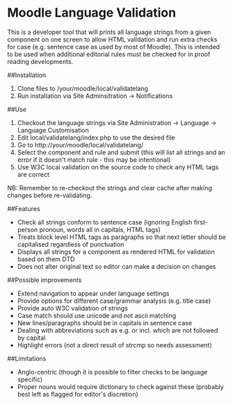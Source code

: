 Moodle Language Validation
=========================

This is a developer tool that will prints all language strings from a given component on one screen to allow HTML validation and run extra checks for case (e.g. sentence case as used by most of Moodle). This is intended to be used when additional editorial rules must be checked for in proof reading developments.

##Installation

1. Clone files to /your/moodle/local/validatelang
2. Run installation via Site Adminsitration -> Notifications

##Use

1. Checkout the language strings via Site Administration -> Language -> Language Customisation
2. Edit local/validatelang/index.php to use the desired file
3. Go to http://your/moodle/local/validatelang/
4. Select the component and rule and submit (this will list all strings and an error if it doesn't match rule - this may be intentional)
5. Use W3C local validation on the source code to check any HTML tags are correct

NB: Remember to re-checkout the strings and clear cache after making changes before re-validating.

##Features

* Check all strings conform to sentence case (ignoring English first-person pronoun, words all in capitals, HTML tags)
* Treats block level HTML tags as paragraphs so that next letter should be capitalised regardless of punctuation
* Displays all strings for a component as rendered HTML for validation based on them DTD
* Does not alter original text so editor can make a decision on changes

##Possible improvements

* Extend navigation to appear under language settings
* Provide options for different case/grammar analysis (e.g. title case)
* Provide auto W3C validation of strings
* Case match should use unicode and not ascii matching
* New lines/paragraphs should be in capitals in sentence case
* Dealing with abbreviations such as e.g. or incl. which are not followed by capital
* Highlight errors (not a direct result of strcmp so needs assessment)

##Limitations

* Anglo-centric (though it is possible to filter checks to be language specific)
* Proper nouns would require dictionary to check against these (probably best left as flagged for editor's discretion)
